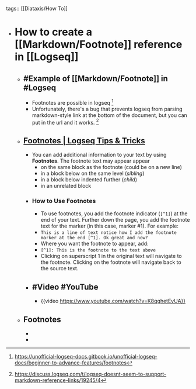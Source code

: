 tags:: [[Diataxis/How To]]

- # How to create a [[Markdown/Footnote]] reference in [[Logseq]]
	- ## #Example of [[Markdown/Footnote]] in #Logseq
		- Footnotes are possible in logseq [^1]
		- Unfortunately, there's a bug that prevents logseq from parsing markdown-style link at the bottom of the document, but you can put in the url and it works. [^2]
	- ## [Footnotes | Logseq Tips & Tricks](https://unofficial-logseq-docs.gitbook.io/unofficial-logseq-docs/beginner-to-advance-features/footnotes)
		- You can add additional information to your text by using **Footnotes**.
		  The footnote text may appear appear
			- on the same block as the footnote (could be on a new line)
			- in a block below on the same level (*sibling*)
			- in a block below indented further (*child*)
			- in an unrelated block
		- ### How to Use Footnotes
			- To use footnotes, you add the footnote indicator (`[^1]`) at the end of your text. Further down the page, you add the footnote text for the marker (in this case, marker #1). For example:
			- `This is a line of text notice how I add the footnote marker at the end [^1]. Ok great and now?`
			- Where you want the footnote to appear, add:
			- `[^1]: This is the footnote to the text above`
			- Clicking on superscript 1 in the original text will navigate to the footnote. Clicking on the footnote will navigate back to the source text.
		- ## #Video #YouTube
			- {{video https://www.youtube.com/watch?v=K8qqhetEvUA}}
	- ## Footnotes
		- [^1]: https://unofficial-logseq-docs.gitbook.io/unofficial-logseq-docs/beginner-to-advance-features/footnotes
		- [^2]: https://discuss.logseq.com/t/logseq-doesnt-seem-to-support-markdown-reference-links/19245/4
